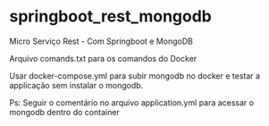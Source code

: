 # springboot_rest_mongodb
Micro Serviço Rest - Com Springboot e MongoDB

Arquivo comands.txt para os comandos do Docker

Usar docker-compose.yml para subir mongodb no docker e testar a applicação sem instalar o mongodb. 

Ps: Seguir o comentário no arquivo application.yml para acessar o mongodb dentro do container






